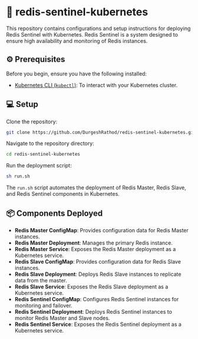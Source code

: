 # :rocket: redis-sentinel-kubernetes

This repository contains configurations and setup instructions for deploying Redis Sentinel with Kubernetes. Redis Sentinel is a system designed to ensure high availability and monitoring of Redis instances.

## :gear: Prerequisites

Before you begin, ensure you have the following installed:
- [Kubernetes CLI (`kubectl`)](https://kubernetes.io/docs/tasks/tools/install-kubectl/): To interact with your Kubernetes cluster.

## :computer: Setup

Clone the repository:
```bash
git clone https://github.com/DurgeshRathod/redis-sentinel-kubernetes.git
```

Navigate to the repository directory:
```bash
cd redis-sentinel-kubernetes
```

Run the deployment script:
```bash
sh run.sh
```

The `run.sh` script automates the deployment of Redis Master, Redis Slave, and Redis Sentinel components in Kubernetes.

## :package: Components Deployed

- **Redis Master ConfigMap**: Provides configuration data for Redis Master instances.
- **Redis Master Deployment**: Manages the primary Redis instance.
- **Redis Master Service**: Exposes the Redis Master deployment as a Kubernetes service.
- **Redis Slave ConfigMap**: Provides configuration data for Redis Slave instances.
- **Redis Slave Deployment**: Deploys Redis Slave instances to replicate data from the master.
- **Redis Slave Service**: Exposes the Redis Slave deployment as a Kubernetes service.
- **Redis Sentinel ConfigMap**: Configures Redis Sentinel instances for monitoring and failover.
- **Redis Sentinel Deployment**: Deploys Redis Sentinel instances to monitor Redis Master and Slave nodes.
- **Redis Sentinel Service**: Exposes the Redis Sentinel deployment as a Kubernetes service.

